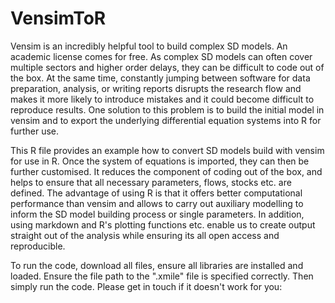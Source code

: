 # VensimToR
Vensim is an incredibly helpful tool to build complex SD models. An academic license comes for free. As complex SD models can often cover multiple sectors and higher order delays, they can be difficult to code out of the box. At the same time, constantly jumping between software for data preparation, analysis, or writing reports disrupts the research flow and makes it more likely to introduce mistakes and it could become difficult to reproduce results. One solution to this problem is to build the initial model in vensim and to export the underlying differential equation systems into R for further use.

This R file provides an example how to convert SD models build with vensim for use in R. Once the system of equations is imported, they can then be further customised. It reduces the component of coding out of the box, and helps to ensure that all necessary parameters, flows, stocks etc. are defined. The advantage of using R is that it offers better computational performance than vensim and allows to carry out auxiliary modelling to inform the SD model building process or single parameters. In addition, using markdown and R's plotting functions etc. enable us to create output straight out of the analysis while ensuring its all open access and reproducible. 

To run the code, download all files, ensure all libraries are installed and loaded. Ensure the file path to the ".xmile" file is specified correctly. Then simply run the code. Please get in touch if it doesn't work for you:
